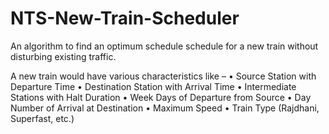 # NTS-New-Train-Scheduler
An algorithm to find an optimum schedule schedule for a new train without disturbing existing traffic.

A new train would have various characteristics like –
• Source Station with Departure Time
• Destination Station with Arrival Time
• Intermediate Stations with Halt Duration
• Week Days of Departure from Source
• Day Number of Arrival at Destination
• Maximum Speed
• Train Type (Rajdhani, Superfast, etc.)
